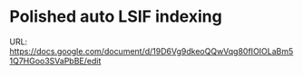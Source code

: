 # Polished auto LSIF indexing

URL: https://docs.google.com/document/d/19D6Vg9dkeoQQwVqg80fIOIOLaBm51Q7HGoo3SVaPbBE/edit
